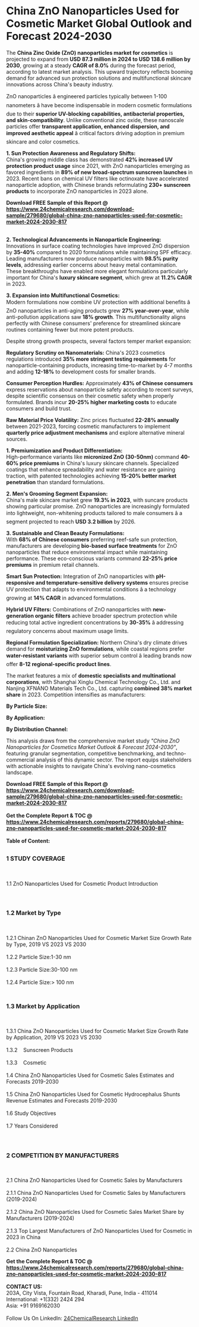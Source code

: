 <h1>China ZnO Nanoparticles Used for Cosmetic Market Global Outlook and Forecast 2024-2030</h1><p>The <strong>China Zinc Oxide (ZnO) nanoparticles market for cosmetics</strong> is projected to expand from <strong>USD 87.3 million in 2024 to USD 138.6 million by 2030</strong>, growing at a steady <strong>CAGR of 8.0%</strong> during the forecast period, according to latest market analysis. This upward trajectory reflects booming demand for advanced sun protection solutions and multifunctional skincare innovations across China's beauty industry.</p><p>ZnO nanoparticles â engineered particles typically between 1-100 nanometers â have become indispensable in modern cosmetic formulations due to their <strong>superior UV-blocking capabilities, antibacterial properties, and skin-compatibility</strong>. Unlike conventional zinc oxide, these nanoscale particles offer <strong>transparent application, enhanced dispersion, and improved aesthetic appeal</strong> â critical factors driving adoption in premium skincare and color cosmetics.</p><p><strong>1. Sun Protection Awareness and Regulatory Shifts:</strong><br>
China's growing middle class has demonstrated <strong>42% increased UV protection product usage</strong> since 2021, with ZnO nanoparticles emerging as favored ingredients in <strong>89% of new broad-spectrum sunscreen launches</strong> in 2023. Recent bans on chemical UV filters like octinoxate have accelerated nanoparticle adoption, with Chinese brands reformulating <strong>230+ sunscreen products</strong> to incorporate ZnO nanoparticles in 2023 alone.</p><div><b>Download FREE Sample of this Report @ 
            <a href="https://www.24chemicalresearch.com/download-sample/279680/global-china-zno-nanoparticles-used-for-cosmetic-market-2024-2030-817">
            https://www.24chemicalresearch.com/download-sample/279680/global-china-zno-nanoparticles-used-for-cosmetic-market-2024-2030-817</a></b></div><br><p><strong>2. Technological Advancements in Nanoparticle Engineering:</strong><br>
Innovations in surface coating technologies have improved ZnO dispersion by <strong>35-40%</strong> compared to 2020 formulations while maintaining SPF efficacy. Leading manufacturers now produce nanoparticles with <strong>98.5% purity levels</strong>, addressing earlier concerns about heavy metal contamination. These breakthroughs have enabled more elegant formulations particularly important for China's <strong>luxury skincare segment</strong>, which grew at <strong>11.2% CAGR</strong> in 2023.</p><p><strong>3. Expansion into Multifunctional Cosmetics:</strong><br>
Modern formulations now combine UV protection with additional benefits â ZnO nanoparticles in anti-aging products grew <strong>27% year-over-year</strong>, while anti-pollution applications saw <strong>18% growth</strong>. This multifunctionality aligns perfectly with Chinese consumers' preference for streamlined skincare routines containing fewer but more potent products.</p><p>Despite strong growth prospects, several factors temper market expansion:</p><p><strong>Regulatory Scrutiny on Nanomaterials:</strong> China's 2023 cosmetics regulations introduced <strong>35% more stringent testing requirements</strong> for nanoparticle-containing products, increasing time-to-market by 4-7 months and adding <strong>12-18%</strong> to development costs for smaller brands.</p><p><strong>Consumer Perception Hurdles:</strong> Approximately <strong>43% of Chinese consumers</strong> express reservations about nanoparticle safety according to recent surveys, despite scientific consensus on their cosmetic safety when properly formulated. Brands incur <strong>20-25% higher marketing costs</strong> to educate consumers and build trust.</p><p><strong>Raw Material Price Volatility:</strong> Zinc prices fluctuated <strong>22-28% annually</strong> between 2021-2023, forcing cosmetic manufacturers to implement <strong>quarterly price adjustment mechanisms</strong> and explore alternative mineral sources.</p><p><strong>1. Premiumization and Product Differentiation:</strong><br>
High-performance variants like <strong>micronized ZnO (30-50nm)</strong> command <strong>40-60% price premiums</strong> in China's luxury skincare channels. Specialized coatings that enhance spreadability and water resistance are gaining traction, with patented technologies achieving <strong>15-20% better market penetration</strong> than standard formulations.</p><p><strong>2. Men's Grooming Segment Expansion:</strong><br>
China's male skincare market grew <strong>19.3% in 2023</strong>, with suncare products showing particular promise. ZnO nanoparticles are increasingly formulated into lightweight, non-whitening products tailored to male consumers â a segment projected to reach <strong>USD 3.2 billion</strong> by 2026.</p><p><strong>3. Sustainable and Clean Beauty Formulations:</strong><br>
With <strong>68% of Chinese consumers</strong> preferring reef-safe sun protection, manufacturers are developing <strong>bio-based surface treatments</strong> for ZnO nanoparticles that reduce environmental impact while maintaining performance. These eco-conscious variants command <strong>22-25% price premiums</strong> in premium retail channels.</p><p><strong>Smart Sun Protection:</strong> Integration of ZnO nanoparticles with <strong>pH-responsive and temperature-sensitive delivery systems</strong> ensures precise UV protection that adapts to environmental conditions â a technology growing at <strong>14% CAGR</strong> in advanced formulations.</p><p><strong>Hybrid UV Filters:</strong> Combinations of ZnO nanoparticles with <strong>new-generation organic filters</strong> achieve broader spectrum protection while reducing total active ingredient concentrations by <strong>30-35%</strong> â addressing regulatory concerns about maximum usage limits.</p><p><strong>Regional Formulation Specialization:</strong> Northern China's dry climate drives demand for <strong>moisturizing ZnO formulations</strong>, while coastal regions prefer <strong>water-resistant variants</strong> with superior sebum control â leading brands now offer <strong>8-12 regional-specific product lines</strong>.</p><p>The market features a mix of <strong>domestic specialists and multinational corporations</strong>, with Shanghai Xinglu Chemical Technology Co., Ltd. and Nanjing XFNANO Materials Tech Co., Ltd. capturing <strong>combined 38% market share</strong> in 2023. Competition intensifies as manufacturers:</p><p><strong>By Particle Size:</strong></p><p><strong>By Application:</strong></p><p><strong>By Distribution Channel:</strong></p><p>This analysis draws from the comprehensive market study <em>"China ZnO Nanoparticles for Cosmetics Market Outlook &amp; Forecast 2024-2030"</em>, featuring granular segmentation, competitive benchmarking, and techno-commercial analysis of this dynamic sector. The report equips stakeholders with actionable insights to navigate China's evolving nano-cosmetics landscape.</p><div><b>Download FREE Sample of this Report @ 
            <a href="https://www.24chemicalresearch.com/download-sample/279680/global-china-zno-nanoparticles-used-for-cosmetic-market-2024-2030-817">
            https://www.24chemicalresearch.com/download-sample/279680/global-china-zno-nanoparticles-used-for-cosmetic-market-2024-2030-817</a></b></div><br><div><b>Get the Complete Report & TOC @ 
            <a href="https://www.24chemicalresearch.com/reports/279680/global-china-zno-nanoparticles-used-for-cosmetic-market-2024-2030-817">
            https://www.24chemicalresearch.com/reports/279680/global-china-zno-nanoparticles-used-for-cosmetic-market-2024-2030-817</a></b></div><br>
            <b>Table of Content:</b><p><h2><span style="font-size:16px"><strong>1 STUDY COVERAGE</strong></span></h2><br />
<p>1.1 ZnO Nanoparticles Used for Cosmetic Product Introduction</p><br />
<h2><span style="font-size:16px"><strong>1.2 Market by Type</strong></span></h2><br />
<p>1.2.1 Chinan ZnO Nanoparticles Used for Cosmetic Market Size Growth Rate by Type, 2019 VS 2023 VS 2030<br /><br />
1.2.2 Particle Size:1-30 nm&nbsp;&nbsp; &nbsp;<br /><br />
1.2.3 Particle Size:30-100 nm<br /><br />
1.2.4 Particle Size:> 100 nm<br /><br />
<h2><span style="font-size:16px"><strong>1.3 Market by Application</strong></span></h2><br />
<p>1.3.1 China ZnO Nanoparticles Used for Cosmetic Market Size Growth Rate by Application, 2019 VS 2023 VS 2030<br /><br />
1.3.2&nbsp;&nbsp; &nbsp;Sunscreen Products<br /><br />
1.3.3&nbsp;&nbsp; &nbsp;Cosmetic<br /><br />
1.4 China ZnO Nanoparticles Used for Cosmetic Sales Estimates and Forecasts 2019-2030<br /><br />
1.5 China ZnO Nanoparticles Used for Cosmetic Hydrocephalus Shunts Revenue Estimates and Forecasts 2019-2030<br /><br />
1.6 Study Objectives<br /><br />
1.7 Years Considered</p><br />
<h2><span style="font-size:16px"><strong>2 COMPETITION BY MANUFACTURERS</strong></span></h2><br />
<p>2.1 China ZnO Nanoparticles Used for Cosmetic Sales by Manufacturers<br /><br />
2.1.1 China ZnO Nanoparticles Used for Cosmetic Sales by Manufacturers (2019-2024)<br /><br />
2.1.2 China ZnO Nanoparticles Used for Cosmetic Sales Market Share by Manufacturers (2019-2024)<br /><br />
2.1.3 Top Largest Manufacturers of ZnO Nanoparticles Used for Cosmetic in 2023 in China<br /><br />
2.2 China ZnO Nanoparticles</p><div><b>Get the Complete Report & TOC @ 
            <a href="https://www.24chemicalresearch.com/reports/279680/global-china-zno-nanoparticles-used-for-cosmetic-market-2024-2030-817">
            https://www.24chemicalresearch.com/reports/279680/global-china-zno-nanoparticles-used-for-cosmetic-market-2024-2030-817</a></b></div><br><b>CONTACT US:</b><br>
            203A, City Vista, Fountain Road, Kharadi, Pune, India - 411014<br>
            International: +1(332) 2424 294<br>
            Asia: +91 9169162030 <br><br>
            Follow Us On LinkedIn: <a href="https://www.linkedin.com/company/24chemicalresearch/">24ChemicalResearch LinkedIn</a>